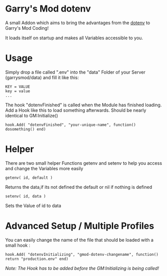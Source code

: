 Garry's Mod dotenv
=======================

A small Addon which aims to bring the advantages from the [dotenv](https://github.com/bkeepers/dotenv) to Garry's Mod Coding!

It loads itself on startup and makes all Variables accessible to you.

Usage
=======================

Simply drop a file called ".env" into the "data" Folder of your Server (garrysmod/data) and fill it like this:

```
KEY = VALUE
key = value
...
```

The hook "dotenvFinished" is called when the Module has finished loading. Add a Hook like this to load something afterwards. 
Should be nearly identical to GM:Initialize()

```
hook.Add( "dotenvFinished", "your-unique-name", function() dosomething() end)
```


Helper
=======================

There are two small helper Functions getenv and setenv to help you access and change the Variables more easily

```
getenv( id, default )
```

Returns the data,if its not defined the default or nil if nothing is defined

```
setenv( id, data )
```

Sets the Value of id to data


Advanced Setup / Multiple Profiles
=======================

You can easily change the name of the file that should be loaded with a small hook :

 ```
hook.Add( "dotenvInitializing", "gmod-dotenv-changename", function() return "production.env" end)
 ```

 *Note: The Hook has to be added before the GM:Initializing is being called!*
